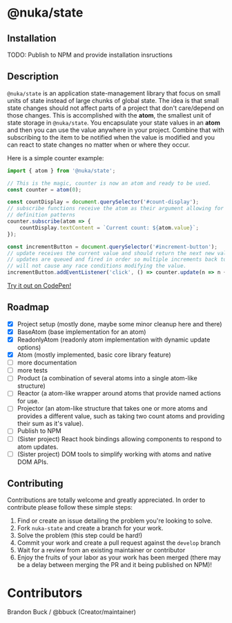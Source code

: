 # @nuka/state

## Installation

TODO: Publish to NPM and provide installation insructions

## Description

`@nuka/state` is an application state-management library that focus on small
units of state instead of large chunks of global state. The idea is that small
state changes should not affect parts of a project that don't care/depend on
those changes. This is accomplished with the **atom**, the smallest unit of state
storage in `@nuka/state`. You encapsulate your state values in an **atom** and then
you can use the value anywhere in your project. Combine that with subscribing
to the item to be notified when the value is modified and you can react to
state changes no matter when or where they occur.

Here is a simple counter example:

```javascript
import { atom } from '@nuka/state';

// This is the magic, counter is now an atom and ready to be used.
const counter = atom(0);

const countDisplay = document.querySelector('#count-display');
// subscribe functions receive the atom as their argument allowing for flexible
// definition patterns
counter.subscribe(atom => {
	countDisplay.textContent = `Current count: ${atom.value}`;
});

const incrementButton = document.querySelector('#increment-button');
// update receives the current value and should return the next new value,
// updates are queued and fired in order so multiple increments back to back
// will not cause any race conditions modifying the value.
incrementButton.addEventListener('click', () => counter.update(n => n + 1));
```

[Try it out on CodePen!](https://codepen.io/bbuck/pen/yLgwBGL?editors=0010)

## Roadmap

- [x] Project setup (mostly done, maybe some minor cleanup here and there)
- [x] BaseAtom (base implementation for an atom)
- [x] ReadonlyAtom (readonly atom implementation with dynamic update options)
- [x] Atom (mostly implemented, basic core library feature)
- [ ] more documentation
- [ ] more tests
- [ ] Product (a combination of several atoms into a single atom-like structure)
- [ ] Reactor (a atom-like wrapper around atoms that provide named actions for
      use.
- [ ] Projector (an atom-like structure that takes one or more atoms and provides
      a different value, such as taking two count atoms and providing their
      sum as it's value).
- [ ] Publish to NPM
- [ ] (Sister project) React hook bindings allowing components to respond to
      atom updates.
- [ ] (Sister project) DOM tools to simplify working with atoms and native DOM
      APIs.

## Contributing

Contributions are totally welcome and greatly appreciated. In order to contribute
please follow these simple steps:

1. Find or create an issue detailing the problem you're looking to solve.
1. Fork `nuka-state` and create a branch for your work.
1. Solve the problem (this step could be hard!)
1. Commit your work and create a pull request against the `develop` branch
1. Wait for a review from an existing maintainer or contributor
1. Enjoy the fruits of your labor as your work has been merged (there may be a
   delay between merging the PR and it being published on NPM)!

# Contributors

Brandon Buck / @bbuck (Creator/maintainer)
